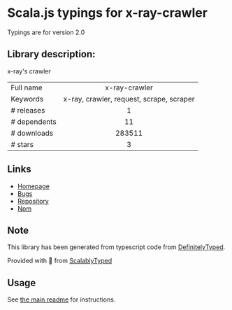 
# Scala.js typings for x-ray-crawler

Typings are for version 2.0

## Library description:
x-ray's crawler

|                    |                 |
| ------------------ | :-------------: |
| Full name          | x-ray-crawler |
| Keywords           | x-ray, crawler, request, scrape, scraper |
| # releases         | 1 |
| # dependents       | 11 |
| # downloads        | 283511 |
| # stars            | 3 |

## Links
- [Homepage](https://github.com/lapwinglabs/x-ray-crawler#readme)
- [Bugs](https://github.com/lapwinglabs/x-ray-crawler/issues)
- [Repository](https://github.com/lapwinglabs/x-ray-crawler)
- [Npm](https://www.npmjs.com/package/x-ray-crawler)
    


## Note
This library has been generated from typescript code from [DefinitelyTyped](https://definitelytyped.org).

Provided with :purple_heart: from [ScalablyTyped](https://github.com/oyvindberg/ScalablyTyped)

## Usage
See [the main readme](../../readme.md) for instructions.


